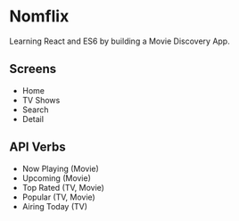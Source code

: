 # Nomflix

Learning React and ES6 by building a Movie Discovery App.

## Screens

- Home 
- TV Shows
- Search
- Detail

## API Verbs

- Now Playing (Movie)
- Upcoming (Movie)
- Top Rated (TV, Movie)
- Popular (TV, Movie)
- Airing Today (TV)